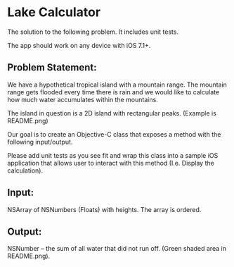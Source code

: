 # Lake Calculator

The solution to the following problem. It includes unit tests.

The app should work on any device with iOS 7.1+.

## Problem Statement:

We have a hypothetical tropical island with a mountain range. The mountain range gets flooded every time there is rain and we would like to calculate how much water accumulates within the mountains.

The island in question is a 2D island with rectangular peaks. (Example is README.png)

Our goal is to create an Objective-C class that exposes a method with the following input/output.

Please add unit tests as you see fit and wrap this class into a sample iOS application that allows user to interact with this method (I.e. Display the calculation).

## Input:

NSArray of NSNumbers (Floats) with heights. The array is ordered.

## Output:

NSNumber – the sum of all water that did not run off. (Green shaded area in README.png).
